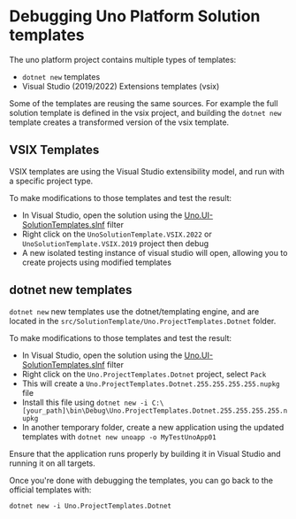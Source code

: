# Debugging Uno Platform Solution templates

The uno platform project contains multiple types of templates:
- `dotnet new` templates
- Visual Studio (2019/2022) Extensions templates (vsix)

Some of the templates are reusing the same sources. For example the full solution template is defined in the vsix project, and building the `dotnet new` template creates a transformed version of the vsix template.

## VSIX Templates

VSIX templates are using the Visual Studio extensibility model, and run with a specific project type.

To make modifications to those templates and test the result:
- In Visual Studio, open the solution using the [Uno.UI-SolutionTemplates.slnf](building-uno-ui.md) filter
- Right click on the `UnoSolutionTemplate.VSIX.2022` or `UnoSolutionTemplate.VSIX.2019` project then debug
- A new isolated testing instance of visual studio will open, allowing you to create projects using modified templates

## dotnet new templates

`dotnet new` new templates use the dotnet/templating engine, and are located in the `src/SolutionTemplate/Uno.ProjectTemplates.Dotnet` folder.

To make modifications to those templates and test the result:
- In Visual Studio, open the solution using the [Uno.UI-SolutionTemplates.slnf](building-uno-ui.md) filter
- Right click on the `Uno.ProjectTemplates.Dotnet` project, select `Pack`
- This will create a `Uno.ProjectTemplates.Dotnet.255.255.255.255.nupkg` file
- Install this file using `dotnet new -i C:\[your_path]\bin\Debug\Uno.ProjectTemplates.Dotnet.255.255.255.255.nupkg`
- In another temporary folder, create a new application using the updated templates with `dotnet new unoapp -o MyTestUnoApp01`

Ensure that the application runs properly by building it in Visual Studio and running it on all targets.

Once you're done with debugging the templates, you can go back to the official templates with:

```
dotnet new -i Uno.ProjectTemplates.Dotnet
```
